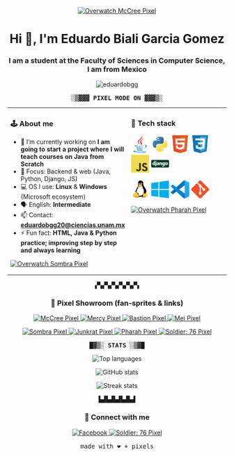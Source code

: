 <!-- ============================ -->
<!--        PIXEL-ART README      -->
<!-- ============================ -->

<!-- 🎮 BANNER PIXEL: mosaico con 4 sprites -->
<p align="center">
  <a href="https://static.wikia.nocookie.net/overwatch/images/7/70/McCree_Spray_-_Pixel.png/revision/latest/scale-to-width-down/250?cb=20160610010620">
    <img src="https://static.wikia.nocookie.net/overwatch/images/7/70/McCree_Spray_-_Pixel.png/revision/latest/scale-to-width-down/250?cb=20160610010620" alt="Overwatch McCree Pixel" height="80">
  </a>
</p>

<h1 align="center">Hi 👋, I'm Eduardo Biali Garcia Gomez</h1>
<h3 align="center">I am a student at the Faculty of Sciences in Computer Science, I am from Mexico</h3>

<p align="center">
  <img src="https://komarev.com/ghpvc/?username=eduardobgg&label=Profile%20views&color=7f5af0&style=flat-square" alt="eduardobgg" />
</p>

<!-- Divider estilo pixel -->
<p align="center"><samp>░▒▓▓▓ <b>PIXEL MODE ON</b> ▓▓▓▒░</samp></p>

<!-- ============================ -->
<!--           ABOUT ME           -->
<!-- ============================ -->
<table>
<tr>
<td width="50%" valign="top">

<h3>🕹️ About me</h3>

- 🔭 I’m currently working on **I am going to start a project where I will teach courses on Java from Scratch**
- 🧠 Focus: Backend & web (Java, Python, Django, JS)
- 💻 OS I use: **Linux** & **Windows** (Microsoft ecosystem)
- 🗣️ English: **Intermediate**
- 📫 Contact: **eduardobgg20@ciencias.unam.mx**
- ⚡ Fun fact: **HTML, Java & Python practice; improving step by step and always learning**

<!-- PIXEL ART SLOT (llenado con Sombra) -->
<p>
  <a href="https://static.wikia.nocookie.net/overwatch/images/3/3b/Sombra_8bit.png/revision/latest/scale-to-width-down/250?cb=20161201043328">
    <img src="https://static.wikia.nocookie.net/overwatch/images/3/3b/Sombra_8bit.png/revision/latest/scale-to-width-down/250?cb=20161201043328" alt="Overwatch Sombra Pixel" height="84">
  </a>
</p>

</td>
<td width="50%" valign="top">

<!-- ============================ -->
<!--         TECH STACK           -->
<!-- ============================ -->
<h3>🌈 Tech stack</h3>

<!-- Lenguajes -->
<p>
  <img src="https://raw.githubusercontent.com/devicons/devicon/master/icons/java/java-original.svg" alt="java" width="42" height="42"/>
  <img src="https://raw.githubusercontent.com/devicons/devicon/master/icons/python/python-original.svg" alt="python" width="42" height="42"/>
  <img src="https://raw.githubusercontent.com/devicons/devicon/master/icons/html5/html5-original.svg" alt="html5" width="42" height="42"/>
  <img src="https://raw.githubusercontent.com/devicons/devicon/master/icons/css3/css3-original.svg" alt="css3" width="42" height="42"/>
  <img src="https://raw.githubusercontent.com/devicons/devicon/master/icons/javascript/javascript-original.svg" alt="javascript" width="42" height="42"/>
  <img src="https://raw.githubusercontent.com/devicons/devicon/master/icons/django/django-original.svg" alt="django" width="42" height="42"/>
</p>

<!-- SO / Tools -->
<p>
  <img src="https://raw.githubusercontent.com/devicons/devicon/master/icons/linux/linux-original.svg" alt="linux" width="42" height="42"/>
  <img src="https://raw.githubusercontent.com/devicons/devicon/master/icons/windows8/windows8-original.svg" alt="windows" width="42" height="42"/>
  <img src="https://raw.githubusercontent.com/devicons/devicon/master/icons/vscode/vscode-original.svg" alt="vscode" width="42" height="42"/>
  <img src="https://raw.githubusercontent.com/devicons/devicon/master/icons/git/git-original.svg" alt="git" width="42" height="42"/>
</p>

<!-- PIXEL ART SLOT (llenado con Pharah) -->
<p>
  <a href="https://toppng.com/uploads/preview/overwatch-pharah-pixel-spray-11563500446i3gmwomjbj.png">
    <img src="https://toppng.com/uploads/preview/overwatch-pharah-pixel-spray-11563500446i3gmwomjbj.png" alt="Overwatch Pharah Pixel" height="84">
  </a>
</p>

</td>
</tr>
</table>

<!-- Divider estilo pixel -->
<p align="center"><samp>▞▚▞▚▞▚▞▚▞▚▞▚</samp></p>

<!-- ============================ -->
<!--        PIXEL SHOWROOM        -->
<!-- ============================ -->
<h3 align="center">🎨 Pixel Showroom (fan-sprites & links)</h3>

<!-- 8 sprites en grid (2 filas × 4 columnas) -->
<p align="center">
  <a href="https://static.wikia.nocookie.net/overwatch/images/7/70/McCree_Spray_-_Pixel.png/revision/latest/scale-to-width-down/250?cb=20160610010620">
    <img src="https://static.wikia.nocookie.net/overwatch/images/7/70/McCree_Spray_-_Pixel.png/revision/latest/scale-to-width-down/250?cb=20160610010620" alt="McCree Pixel" width="90">
  </a>
  <a href="https://p7.hiclipart.com/preview/684/247/611/overwatch-mercy-pixel-art-blizzcon-pixel.jpg">
    <img src="https://p7.hiclipart.com/preview/684/247/611/overwatch-mercy-pixel-art-blizzcon-pixel.jpg" alt="Mercy Pixel" width="90">
  </a>
  <a href="https://www.pikpng.com/pngl/m/40-402381_overwatch-bastion-pixel-art-png-download-overwatch-bastion.png">
    <img src="https://www.pikpng.com/pngl/m/40-402381_overwatch-bastion-pixel-art-png-download-overwatch-bastion.png" alt="Bastion Pixel" width="90">
  </a>
  <a href="https://p7.hiclipart.com/preview/512/535/747/overwatch-pixel-art-mei-mei-overwatch.jpg">
    <img src="https://p7.hiclipart.com/preview/512/535/747/overwatch-pixel-art-mei-mei-overwatch.jpg" alt="Mei Pixel" width="90">
  </a>
</p>

<p align="center">
  <a href="https://www.vhv.rs/dpng/d/425-4251946_sombra-pixel-art-spray-overwatch-pixel-spray-sombra.png">
    <img src="https://www.vhv.rs/dpng/d/425-4251946_sombra-pixel-art-spray-overwatch-pixel-spray-sombra.png" alt="Sombra Pixel" width="90">
  </a>
  <a href="https://www.vhv.rs/dpng/d/416-4162488_overwatch-junkrat-png-junkrat-pixel-art-transparent-png.png">
    <img src="https://www.vhv.rs/dpng/d/416-4162488_overwatch-junkrat-png-junkrat-pixel-art-transparent-png.png" alt="Junkrat Pixel" width="90">
  </a>
  <a href="https://toppng.com/uploads/preview/overwatch-pharah-pixel-spray-11563500446i3gmwomjbj.png">
    <img src="https://toppng.com/uploads/preview/overwatch-pharah-pixel-spray-11563500446i3gmwomjbj.png" alt="Pharah Pixel" width="90">
  </a>
  <a href="https://w7.pngwing.com/pngs/232/391/png-transparent-overwatch-blizzcon-pixel-art-heroes-of-the-storm-soldier-76-video-game-bead-fictional-character-thumbnail.png">
    <img src="https://w7.pngwing.com/pngs/232/391/png-transparent-overwatch-blizzcon-pixel-art-heroes-of-the-storm-soldier-76-video-game-bead-fictional-character-thumbnail.png" alt="Soldier: 76 Pixel" width="90">
  </a>
</p>

<!-- Divider estilo pixel -->
<p align="center"><samp>█▓▒░ <b>STATS</b> ░▒▓█</samp></p>

<!-- ============================ -->
<!--            STATS             -->
<!-- ============================ -->
<p align="center">
  <img src="https://github-readme-stats.vercel.app/api/top-langs?username=eduardobgg&show_icons=true&locale=en&layout=compact" alt="Top languages" />
</p>

<p align="center">
  <img src="https://github-readme-stats.vercel.app/api?username=eduardobgg&show_icons=true&locale=en" alt="GitHub stats" />
</p>

<p align="center">
  <img src="https://github-readme-streak-stats.herokuapp.com/?user=eduardobgg" alt="Streak stats" />
</p>

<!-- Divider estilo pixel -->
<p align="center"><samp>▙▟▙▟▙▟▙▟▙▟</samp></p>

<!-- ============================ -->
<!--         SOCIAL / LINKS       -->
<!-- ============================ -->
<h3 align="center">🔗 Connect with me</h3>

<p align="center">
  <a href="https://fb.com/eduardo.garcia.gomez" target="_blank">
    <img src="https://raw.githubusercontent.com/rahuldkjain/github-profile-readme-generator/master/src/images/icons/Social/facebook.svg" alt="Facebook" height="30" width="40"/>
  </a>
  <!-- Pixel en redes (Soldier: 76) -->
  <a href="https://w7.pngwing.com/pngs/232/391/png-transparent-overwatch-blizzcon-pixel-art-heroes-of-the-storm-soldier-76-video-game-bead-fictional-character-thumbnail.png">
    <img src="https://w7.pngwing.com/pngs/232/391/png-transparent-overwatch-blizzcon-pixel-art-heroes-of-the-storm-soldier-76-video-game-bead-fictional-character-thumbnail.png" alt="Soldier: 76 Pixel" height="40">
  </a>
</p>

<!-- Footer pixel -->
<p align="center"><samp>made with ❤️ + pixels</samp></p>
